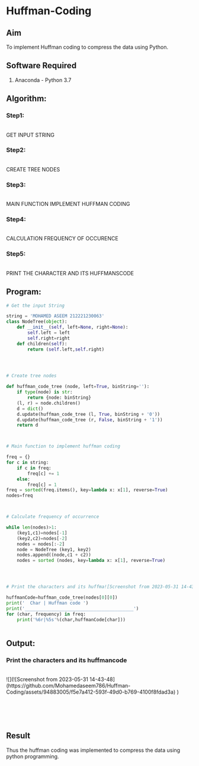 # Huffman-Coding
## Aim
To implement Huffman coding to compress the data using Python.

## Software Required
1. Anaconda - Python 3.7

## Algorithm:
### Step1:
<br>
GET INPUT STRING


### Step2:
<br>
CREATE TREE NODES

### Step3:
<br>
MAIN FUNCTION IMPLEMENT HUFFMAN CODING

### Step4:
<br>
CALCULATION FREQUENCY OF OCCURENCE

### Step5:
<br>
PRINT THE CHARACTER AND ITS HUFFMANSCODE

 
## Program:

``` Python
# Get the input String

string = 'MOHAMED ASEEM 212221230063'
class NodeTree(object):
    def __init__(self, left=None, right=None): 
        self.left = left
        self.right=right
    def children(self):
        return (self.left,self.right)
    



# Create tree nodes

def huffman_code_tree (node, left=True, binString=''):
    if type(node) is str:
        return {node: binString}
    (l, r) = node.children()
    d = dict()
    d.update(huffman_code_tree (l, True, binString + '0'))
    d.update(huffman_code_tree (r, False, binString + '1'))
    return d



# Main function to implement huffman coding

freq = {}
for c in string:
    if c in freq:
        freq[c] += 1
    else:
        freq[c] = 1
freq = sorted(freq.items(), key=lambda x: x[1], reverse=True)
nodes=freq



# Calculate frequency of occurrence

while len(nodes)>1:
    (key1,c1)=nodes[-1]
    (key2,c2)=nodes[-2]
    nodes = nodes[:-2]
    node = NodeTree (key1, key2)
    nodes.append((node,c1 + c2))
    nodes = sorted (nodes, key=lambda x: x[1], reverse=True)




# Print the characters and its huffma![Screenshot from 2023-05-31 14-43-48]

huffmanCode=huffman_code_tree(nodes[0][0])
print('  Char | Huffman code ') 
print('_________________________________________')
for (char, frequency) in freq:
    print('%6r|%5s'%(char,huffmanCode[char]))



```
## Output:

### Print the characters and its huffmancode
<br>
![](![Screenshot from 2023-05-31 14-43-48](https://github.com/Mohamedaseem786/Huffman-Coding/assets/94883005/f5e7a412-593f-49d0-b769-4100f8fdad3a)
)
<br>
<br>
<br>
<br>
<br>



## Result
Thus the huffman coding was implemented to compress the data using python programming.
